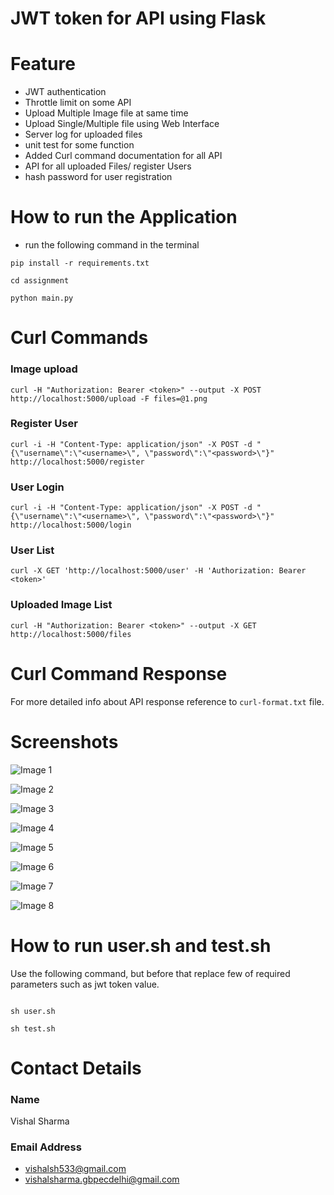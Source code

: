 # JWT token for API using Flask

# Feature

- JWT authentication
- Throttle limit on some API
- Upload Multiple Image file at same time
- Upload Single/Multiple file using Web Interface
- Server log for uploaded files
- unit test for some function
- Added Curl command documentation for all API
- API for all uploaded Files/ register Users
- hash password for user registration


# How to run the Application

- run the following command in the terminal

``` 
pip install -r requirements.txt

cd assignment

python main.py

```

# Curl Commands

### Image upload 
```
curl -H "Authorization: Bearer <token>" --output -X POST http://localhost:5000/upload -F files=@1.png
```

### Register User
```
curl -i -H "Content-Type: application/json" -X POST -d "{\"username\":\"<username>\", \"password\":\"<password>\"}" http://localhost:5000/register
```

### User Login 
```
curl -i -H "Content-Type: application/json" -X POST -d "{\"username\":\"<username>\", \"password\":\"<password>\"}" http://localhost:5000/login
```

### User List
```
curl -X GET 'http://localhost:5000/user' -H 'Authorization: Bearer <token>'
```

### Uploaded Image List
```
curl -H "Authorization: Bearer <token>" --output -X GET http://localhost:5000/files
```

# Curl Command Response

For more detailed info about API response reference to ```curl-format.txt``` file.

# Screenshots

![Image 1]('screenshots/assign1.png')

![Image 2]('screenshots/assign2.png')

![Image 3]('screenshots/assign3.png')

![Image 4]('screenshots/assign4.png')

![Image 5]('screenshots/assign5.png')

![Image 6]('screenshots/assign6.png')

![Image 7]('screenshots/assign7.png')

![Image 8]('screenshots/assign8.png')


# How to run user.sh and test.sh

Use the following command, but before that replace few of required parameters such as jwt token value.

```

sh user.sh

sh test.sh

```



# Contact Details

### Name

Vishal Sharma

### Email Address

- vishalsh533@gmail.com
- vishalsharma.gbpecdelhi@gmail.com

